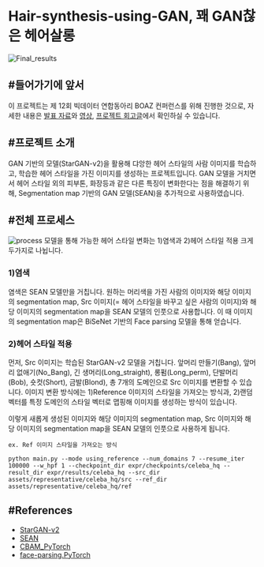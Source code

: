 # Hair-synthesis-using-GAN, 꽤 GAN찮은 헤어살롱

![Final_results](./assets/final_results.png)


## #들어가기에 앞서
이 프로젝트는 제 12회 빅데이터 연합동아리 BOAZ 컨퍼런스를 위해 진행한 것으로, 자세한 내용은 [발표 자료](https://www.slideshare.net/BOAZbigdata/12-boaz-gan)와 [영상](https://www.youtube.com/watch?v=v9WjCrZEFeU&t=8s), [프로젝트 회고글](https://comlini8-8.tistory.com/49)에서 확인하실 수 있습니다.

## #프로젝트 소개
GAN 기반의 모델(StarGAN-v2)을 활용해 댜앙한 헤어 스타일의 사람 이미지를 학습하고, 학습한 헤어 스타일을 가진 이미지를 생성하는 프로젝트입니다. GAN 모델을 거치면서 헤어 스타일 외의 피부톤, 화장등과 같은 다른 특징이 변화한다는 점을 해결하기 위해, Segmentation map 기반의 GAN 모델(SEAN)을 추가적으로 사용하였습니다.<br>

## #전체 프로세스
![process](./assets/process.png)
모델을 통해 가능한 헤어 스타일 변화는 1)염색과 2)헤어 스타일 적용 크게 두가지로 나뉩니다. 

### 1)염색
염색은 SEAN 모델만을 거칩니다. 원하는 머리색을 가진 사람의 이미지와 해당 이미지의 segmentation map, Src 이미지(= 헤어 스타일을 바꾸고 싶은 사람의 이미지)와 해당 이미지의 segmentation map을 SEAN 모델의 인풋으로 사용합니다. 이 때 이미지의 segmentation map은 BiSeNet 기반의 Face parsing 모델을 통해 얻습니다.


### 2)헤어 스타일 적용
먼저, Src 이미지는 학습된 StarGAN-v2 모델을 거칩니다. 앞머리 만들기(Bang), 앞머리 없애기(No_Bang), 긴 생머리(Long_straight), 롱펌(Long_perm), 단발머리(Bob), 숏컷(Short), 금발(Blond), 총 7개의 도메인으로 Src 이미지를 변환할 수 있습니다. 이미지 변환 방식에는 1)Reference 이미지의 스타일을 가져오는 방식과, 2)랜덤 벡터를 특정 도메인의 스타일 벡터로 맵핑해 이미지를 생성하는 방식이 있습니다.<br>

이렇게 새롭게 생성된 이미지와 해당 이미지의 segmentation map, Src 이미지와 해당 이미지의 segmentation map을 SEAN 모델의 인풋으로 사용하게 됩니다.

```
ex. Ref 이미지 스타일을 가져오는 방식

python main.py --mode using_reference --num_domains 7 --resume_iter 100000 --w_hpf 1 --checkpoint_dir expr/checkpoints/celeba_hq --result_dir expr/results/celeba_hq --src_dir assets/representative/celeba_hq/src --ref_dir assets/representative/celeba_hq/ref
```

## #References
- [StarGAN-v2](https://github.com/clovaai/stargan-v2)
- [SEAN](https://github.com/ZPdesu/SEAN)
- [CBAM_PyTorch](https://github.com/luuuyi/CBAM.PyTorch)
- [face-parsing.PyTorch](https://github.com/zllrunning/face-parsing.PyTorch)
